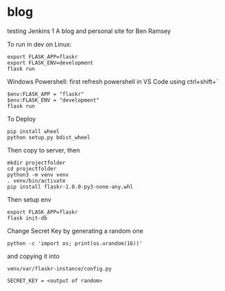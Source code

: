 # blog

testing Jenkins 1
A blog and personal site for Ben Ramsey

To run in dev on Linux:
```
export FLASK_APP=flaskr
export FLASK_ENV=development
flask run
```
Windows Powershell:
first refresh powershell in VS Code using ctrl+shift+`
```
$env:FLASK_APP = "flaskr"
$env:FLASK_ENV = "development"
flask run
```

To Deploy
```
pip install wheel
python setup.py bdist_wheel
```
Then copy to server, then
```
mkdir projectfolder
cd projectfolder
python3 -m venv venv
. venv/bin/activate
pip install flaskr-1.0.0-py3-none-any.whl
```
Then setup env
```
export FLASK_APP=flaskr
flask init-db
```
Change Secret Key by generating a random one
```
python -c 'import os; print(os.urandom(16))'
```
and copying it into
```
venv/var/flaskr-instance/config.py
```
```
SECRET_KEY = <output of random>
```
